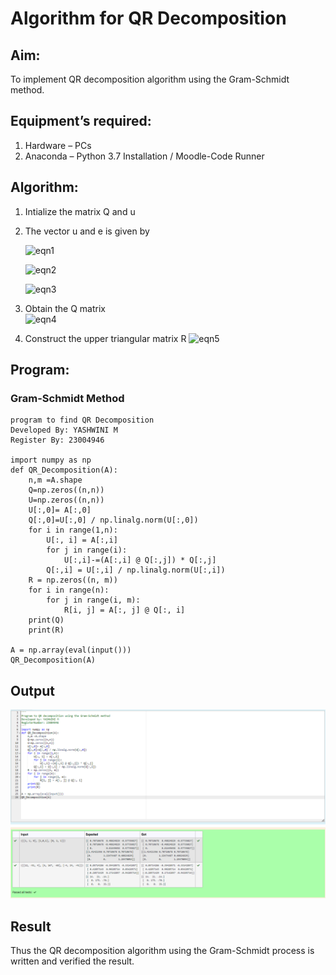 # Algorithm for QR Decomposition
## Aim:
To implement QR decomposition algorithm using the Gram-Schmidt method.
## Equipment’s required:
1.	Hardware – PCs
2.	Anaconda – Python 3.7 Installation / Moodle-Code Runner
## Algorithm:
1.	Intialize the matrix Q and u
2.	The vector u and e is given by

    ![eqn1](./ex4.jpg)

    ![eqn2](./ex6.jpg)

    ![eqn3](./ex3.jpg)

3.	Obtain the Q matrix   
    ![eqn4](./ex1.jpg)
4.	Construct the upper triangular matrix R
    ![eqn5](./ex2.jpg)



## Program:
### Gram-Schmidt Method
```
program to find QR Decomposition
Developed By: YASHWINI M
Register By: 23004946

import numpy as np
def QR_Decomposition(A):
    n,m =A.shape 
    Q=np.zeros((n,n))
    U=np.zeros((n,n))
    U[:,0]= A[:,0]
    Q[:,0]=U[:,0] / np.linalg.norm(U[:,0])
    for i in range(1,n):
        U[:, i] = A[:,i]
        for j in range(i):
            U[:,i]-=(A[:,i] @ Q[:,j]) * Q[:,j]
        Q[:,i] = U[:,i] / np.linalg.norm(U[:,i])
    R = np.zeros((n, m))
    for i in range(n):
        for j in range(i, m):
            R[i, j] = A[:, j] @ Q[:, i]
    print(Q)
    print(R)

A = np.array(eval(input()))
QR_Decomposition(A)
```

## Output

![Alt text](output.png)


## Result
Thus the QR decomposition algorithm using the Gram-Schmidt process is written and verified the result.
